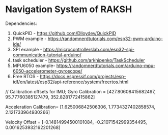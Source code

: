 # Navigation System of RAKSH
Dependencies:
1. QuickPID - https://github.com/Dlloydev/QuickPID
2. PWM example - https://randomnerdtutorials.com/esp32-pwm-arduino-ide/
3. SPI example - https://microcontrollerslab.com/esp32-spi-communication-tutorial-arduino/
4. task scheduler - https://github.com/arkhipenko/TaskScheduler
5. MPU6050 example- https://randomnerdtutorials.com/arduino-mpu-6050-accelerometer-gyroscope/
6. Free RTOS - https://docs.espressif.com/projects/esp-idf/en/latest/esp32/api-reference/system/freertos.html 




// Calibration offsets for IMU;
Gyro Calibration = [427.80608415682497, 95.77760385127479, 352.8281772415862]

Acceleration Calibration= [1.625006842506306, 1.7734327402858574, 2.121733964930266]

Velocity Offset = [-0.14814994500101084, -0.21071542999354495, 0.0016253932162201268]
